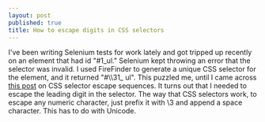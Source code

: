 ```yaml
---
layout: post
published: true
title: How to escape digits in CSS selectors
---
```

I've been writing Selenium tests for work lately and got tripped up recently on an element that had id "\#1\_ul." Selenium kept throwing an error that the selector was invalid. I used FireFinder to generate a unique CSS selector for the element, and it returned "#\\\\31\_ ul". This puzzled me, until I came across [this post](https://mathiasbynens.be/notes/css-escapes) on CSS selector escape sequences. It turns out that I needed to escape the leading digit in the selector. The way that CSS selectors work, to escape any numeric character, just prefix it with \3 and append a space character. This has to do with Unicode.
